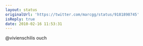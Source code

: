 ```yaml
---
layout: status
originalUrl: 'https://twitter.com/marcgg/status/9181898745'
isReply: true
date: 2010-02-16 11:53:31
---
```


@vivienschilis ouch
